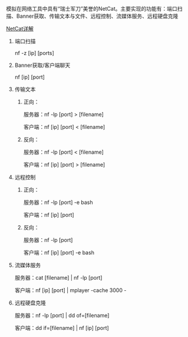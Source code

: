 模拟在网络工具中具有“瑞士军刀”美誉的NetCat。主要实现的功能有：端口扫描、Banner获取、传输文本与文件、远程控制、流媒体服务、远程硬盘克隆

[NetCat详解](https://blog.csdn.net/fageweiketang/article/details/82833193)

1. 端口扫描

   nf -z [ip] [ports]

2. Banner获取/客户端聊天

   nf [ip] [port]

3. 传输文本

   1. 正向：

      服务器：nf -lp [port] > [filename]

      客户端：nf [ip] [port] < [filename]

   2. 反向：

      服务器：nf -lp [port] < [filename]

      客户端：nf [ip] [port] > [filename]

4. 远程控制

   1. 正向：

      服务器：nf -lp [port] -e bash

      客户端：nf [ip] [port]

   2. 反向：

      服务器：nf -lp [port]

      客户端：nf [ip] [port] -e bash

5. 流媒体服务

   服务器：cat [filename] | nf -lp [port]

   客户端：nf [ip] [port] | mplayer -cache 3000 -

6. 远程硬盘克隆

   服务器：nf -lp [port] | dd of=[filename]

   客户端：dd if=[filename] | nf [ip] [port]
